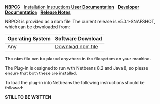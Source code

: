 [**NBPCG**](index.md)&nbsp;&nbsp;
[Installation Instructions](install.html)
[**User Documentation**](user.html)&nbsp;&nbsp;
[**Developer Documentation**](developer.html)&nbsp;&nbsp;
[**Release Notes**](release.html)

NBPCG is provided as a nbm file.  The current release is v5.0.1-SNAPSHOT, which can be downloaded from:

| Operating System | Software Download |  
|:-------------------|:--------------|
| Any | [Download nbm file](http://www.rlinsdale.org.uk/repository/uk/theretiredprogrammer/nbpcg/5.0.1-SNAPSHOT/nbpcg-5.0.1-SNAPSHOT.nbm) |

The nbm file can be placed anywhere in the filesystem on your machine.

The Plug-in is designed to run with Netbeans 8.2 and Java 8, so please ensure that both these
are installed.
                
To load the plug-in into Netbeans the following instructions should be followed:
      
**STILL TO BE WRITTEN**
